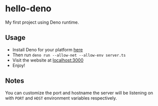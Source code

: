 # hello-deno

My first project using Deno runtime.

## Usage

- Install Deno for your platform [here](https://deno.land)
- Then run `deno run --allow-net --allow-env server.ts`
- Visit the website at [localhost:3000](https://localhost:3000)
- Enjoy!

## Notes

You can customize the port and hostname the server will be listening on with `PORT` and `HOST` environment variables respectively.
